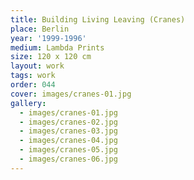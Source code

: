 ```yaml
---
title: Building Living Leaving (Cranes)
place: Berlin
year: '1999-1996'
medium: Lambda Prints
size: 120 x 120 cm
layout: work
tags: work
order: 044
cover: images/cranes-01.jpg
gallery:
  - images/cranes-01.jpg
  - images/cranes-02.jpg
  - images/cranes-03.jpg
  - images/cranes-04.jpg
  - images/cranes-05.jpg
  - images/cranes-06.jpg
---
```

